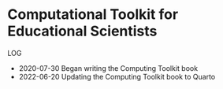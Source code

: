 # Computational Toolkit for Educational Scientists



LOG

- 2020-07-30 Began writing the Computing Toolkit book
- 2022-06-20 Updating the Computing Toolkit book to Quarto
